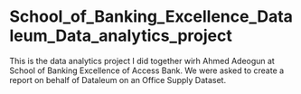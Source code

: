 # School_of_Banking_Excellence_Dataleum_Data_analytics_project
This is the data analytics project I did together wirh Ahmed Adeogun at School of Banking Excellence of Access Bank.  We were asked to create a report on behalf of Dataleum on an Office Supply Dataset.
